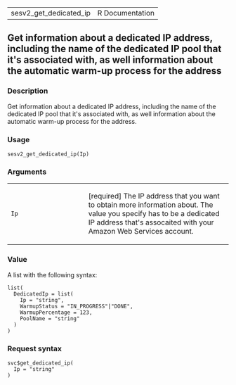 <table style="width: 100%;">
<tbody>
<tr class="odd">
<td>sesv2_get_dedicated_ip</td>
<td style="text-align: right;">R Documentation</td>
</tr>
</tbody>
</table>

## Get information about a dedicated IP address, including the name of the dedicated IP pool that it's associated with, as well information about the automatic warm-up process for the address

### Description

Get information about a dedicated IP address, including the name of the
dedicated IP pool that it's associated with, as well information about
the automatic warm-up process for the address.

### Usage

    sesv2_get_dedicated_ip(Ip)

### Arguments

<table>
<colgroup>
<col style="width: 35%" />
<col style="width: 65%" />
</colgroup>
<tbody>
<tr class="odd">
<td><code id="sesv2_get_dedicated_ip_:_Ip">Ip</code></td>
<td><p>[required] The IP address that you want to obtain more
information about. The value you specify has to be a dedicated IP
address that's assocaited with your Amazon Web Services
account.</p></td>
</tr>
</tbody>
</table>

### Value

A list with the following syntax:

    list(
      DedicatedIp = list(
        Ip = "string",
        WarmupStatus = "IN_PROGRESS"|"DONE",
        WarmupPercentage = 123,
        PoolName = "string"
      )
    )

### Request syntax

    svc$get_dedicated_ip(
      Ip = "string"
    )
